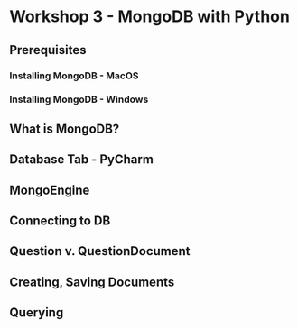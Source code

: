 # Workshop 3 - MongoDB with Python

## Prerequisites

### Installing MongoDB - MacOS

### Installing MongoDB - Windows

## What is MongoDB?

## Database Tab - PyCharm

## MongoEngine

## Connecting to DB

## Question v. QuestionDocument

## Creating, Saving Documents

## Querying